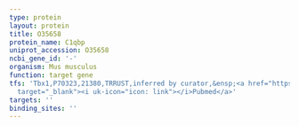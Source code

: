 ```yaml
---
type: protein
layout: protein
title: O35658
protein_name: C1qbp
uniprot_accession: O35658
ncbi_gene_id: '-'
organism: Mus musculus
function: target gene
tfs: 'Tbx1,P70323,21380,TRRUST,inferred by curator,&ensp;<a href="https://www.ncbi.nlm.nih.gov/pubmed/?term=22982415%5Buid%5D"
  target="_blank"><i uk-icon="icon: link"></i>Pubmed</a>'
targets: ''
binding_sites: ''
---
```

